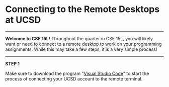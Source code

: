 # Connecting to the Remote Desktops at UCSD
***
**Welcome to CSE 15L!** Throughout the quarter in CSE 15L, you will likely want or need to connect to a remote desktop to work on your programming assignments. While this may take a few steps, it is a very simple process!
***
**STEP 1**

Make sure to download the program "[Visual Studio Code](https://code.visualstudio.com/)" to start the process of connecting your UCSD account to the remote terminal.
